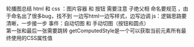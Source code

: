 轮播图总结
html 和 css ：图片容器 和 按钮 需要注意 子绝父相
              命名要规范 ，由于命名出了很多bug，找不到
              一边写html一边写样式，边写边调
js：逻辑思路要清晰，一步接一步
    事件：自动切图 和 手动切图（按钮和圆点）  
          第一张和最后一张需要跳转
    getComputedStyle是一个可以获取当前元素所有最终使用的CSS属性值           

